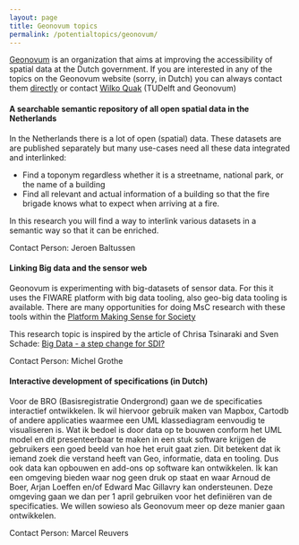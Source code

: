 ```yaml
---
layout: page
title: Geonovum topics
permalink: /potentialtopics/geonovum/
---
```


[Geonovum](http://www.geonovum.nl/) is an organization that aims at improving the
accessibility of spatial data at the Dutch government. If you are interested in
any of the topics on the Geonovum website (sorry, in Dutch) you can always
contact them [directly](http://www.geonovum.nl/over-geonovum/wie-wij-zoeken) or
contact [Wilko Quak](mailto:c.w.quak@tudelft.nl) (TUDelft and Geonovum)

#### A searchable semantic repository of all open spatial data in the Netherlands

In the Netherlands there is a lot of open (spatial) data. These datasets are 
are published separately but many use-cases need all these data integrated and
interlinked:
 
  -  Find a toponym regardless whether it is a streetname, national park, or the name of a building
  -  Find all relevant and actual information of a building so that the fire brigade knows what to expect when arriving at a fire.

In this research you will find a way to interlink various datasets in a semantic
way so that it can be enriched.


Contact Person: Jeroen Baltussen


#### Linking Big data and the sensor web

Geonovum is experimenting with big-datasets of sensor data. For this it uses
the FIWARE platform with big data tooling, also geo-big data tooling is
available. There are many opportunities for doing MsC research with these tools
within the [Platform Making Sense for Society](http://www.geonovum.nl/onderwerpen/sensor-data-en-smart-cities/algemeen-living-lab-internet-everything)

This research topic is inspired by the article of Chrisa Tsinaraki and Sven
Schade: [Big Data - a step change for SDI?](http://ijsdir.jrc.ec.europa.eu/index.php/ijsdir/article/view/408)

Contact Person: Michel Grothe


#### Interactive development of specifications (in Dutch)

Voor de BRO (Basisregistratie Ondergrond) gaan we de specificaties interactief
ontwikkelen. Ik wil hiervoor gebruik maken van Mapbox, Cartodb of andere
applicaties waarmee een UML klassediagram eenvoudig te visualiseren is. Wat ik
bedoel is door data op te bouwen conform het UML model en dit presenteerbaar te
maken in een stuk software krijgen de gebruikers een goed beeld van hoe het
eruit gaat zien. Dit betekent dat ik iemand zoek die verstand heeft van Geo,
informatie, data en tooling. Dus ook data kan opbouwen en add-ons op software
kan ontwikkelen. Ik kan een omgeving bieden waar nog geen druk op staat en waar
Arnoud de Boer, Arjan Loeffen en/of Edward Mac Gillavry kan ondersteunen. Deze
omgeving gaan we dan per 1 april gebruiken voor het definiëren van de
specificaties. We willen sowieso als Geonovum meer op deze manier gaan
ontwikkelen. 

Contact Person: Marcel Reuvers

